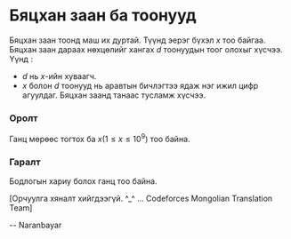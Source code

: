 Бяцхан заан ба тоонууд
======================
Бяцхан заан тоонд маш их дуртай.
Түүнд эерэг бүхэл $x$ тоо байгаа. Бяцхан заан дараах нөхцөлийг хангах $d$ тоонуудын тоог олохыг хүсчээ. Үүнд :
 - $d$ нь $x$-ийн хуваагч.
 - $x$ болон $d$ тоонууд нь аравтын бичлэгтээ ядаж нэг ижил цифр агуулдаг.
Бяцхан заанд танаас тусламж хүсчээ.

### Оролт
Ганц мөрөөс тогтох ба $x$$(1≤x≤10^9)$ тоо байна.

### Гаралт
Бодлогын хариу болох ганц тоо байна.

[Орчуулга хяналт хийгдээгүй. ^_^ ... Codeforces Mongolian Translation Team]

-- Naranbayar
